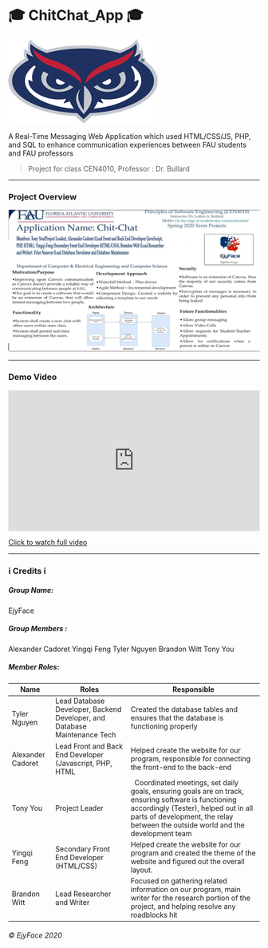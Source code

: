 # 🎓 ChitChat_App 🎓
![Hello](./images/message_owl.png)

A Real-Time Messaging Web Application which used HTML/CSS/JS, PHP, and SQL to enhance communication experiences between FAU students and FAU professors
> Project for class CEN4010, Professor : Dr. Bullard
- - -
### Project Overview
![ChitChat](./images/project_img.png)

- - -
### Demo Video
<div style="width:100%;height:0;padding-bottom:56%;position:relative;"><iframe src="https://giphy.com/embed/VNiv3t2i7b1DHXuY6m" width="100%" height="100%" style="position:absolute" frameBorder="0" class="giphy-embed" allowFullScreen></iframe></div><p><a href="https://giphy.com/gifs/VNiv3t2i7b1DHXuY6m">Click to watch full video</a></p>

- - -
### ℹ️ Credits ℹ️
##### Group Name: 
EjyFace
##### Group Members : 
Alexander Cadoret
Yingqi Feng
Tyler Nguyen
Brandon Witt
Tony You

##### Member Roles:
|Name|Roles|Responsible|
|--|--|--|
|Tyler Nguyen|Lead Database Developer, Backend Developer, and Database Maintenance Tech|Created the database tables and ensures that the database is functioning properly|
|Alexander Cadoret|Lead Front and Back End Developer (Javascript, PHP, HTML|Helped create the website for our program, responsible for connecting the front-end to the back-end|
|Tony You|Project Leader|  Coordinated meetings, set daily goals, ensuring goals are on track, ensuring software is functioning accordingly (Tester), helped out in all parts of development, the relay between the outside world and the development team|
|Yingqi Feng|Secondary Front End Developer (HTML/CSS)|Helped create the website for our program and created the theme of the website and figured out the overall layout.
|Brandon Witt|Lead Researcher and Writer|Focused on gathering related information on our program, main writer for the research portion of the project, and helping resolve any roadblocks hit|

###### © EjyFace 2020




